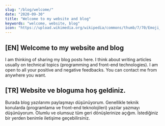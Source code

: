 ```yaml
---
slug: "/blog/welcome/"
date: "2020-09-30"
title: "Welcome to my website and blog"
keywords: "welcome, website, blog"
icon: "https://upload.wikimedia.org/wikipedia/commons/thumb/7/70/Emoji_u1f44b.svg/480px-Emoji_u1f44b.svg.png"
---
```


## [EN] Welcome to my website and blog

I am thinking of sharing my blog posts here. I think about writing articles usually on technical topics (programming and front-end technologies). I am open to all your positive and negative feedbacks. You can contact me from anywhere you want.

## [TR] Website ve bloguma hoş geldiniz.

Burada blog yazılarımı paylaşmayı düşünüyorum. Genellikle teknik konularda (programlama ve front-end teknolojileri) yazılar yazmayı düşünüyorum. Olumlu ve olumsuz tüm geri dönüşlerinize açığım. İstediğiniz bir yerden benimle iletişime geçebilirsiniz.
